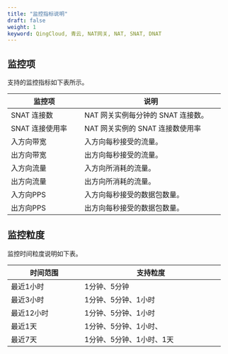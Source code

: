 ```yaml
---
title: "监控指标说明"
draft: false
weight: 1
keyword: QingCloud, 青云, NAT网关, NAT, SNAT, DNAT
---
```


## 监控项

支持的监控指标如下表所示。

| <span style="display:inline-block;width:150px">监控项</span> | <span style="display:inline-block;width:300px">说明</span> |
| ------------------------------------------------------------ | ---------------------------------------------------------- |
| SNAT 连接数                                                  | NAT 网关实例每分钟的 SNAT 连接数。                         |
| SNAT 连接使用率                                              | NAT 网关实例的 SNAT 连接数使用率                           |
| 入方向带宽                                                   | 入方向每秒接受的流量。                                     |
| 出方向带宽                                                   | 出方向每秒接受的流量。                                     |
| 入方向流量                                                   | 入方向所消耗的流量。                                       |
| 出方向流量                                                   | 出方向所消耗的流量。                                       |
| 入方向PPS                                                    | 入方向每秒接受的数据包数量。                               |
| 出方向PPS                                                    | 出方向每秒接受的数据包数量。                               |

## 监控粒度

监控时间粒度说明如下表。

| <span style="display:inline-block;width:150px">时间范围</span> | <span style="display:inline-block;width:300px">支持粒度</span> |
| ------------------------------------------------------------ | ------------------------------------------------------------ |
| 最近1小时                                                    | 1分钟、5分钟                                                 |
| 最近3小时                                                    | 1分钟、5分钟、1小时                                          |
| 最近12小时                                                   | 1分钟、5分钟、1小时                                          |
| 最近1天                                                      | 1分钟、5分钟、1小时、                                        |
| 最近7天                                                      | 1分钟、5分钟、1小时、1天                                     |



